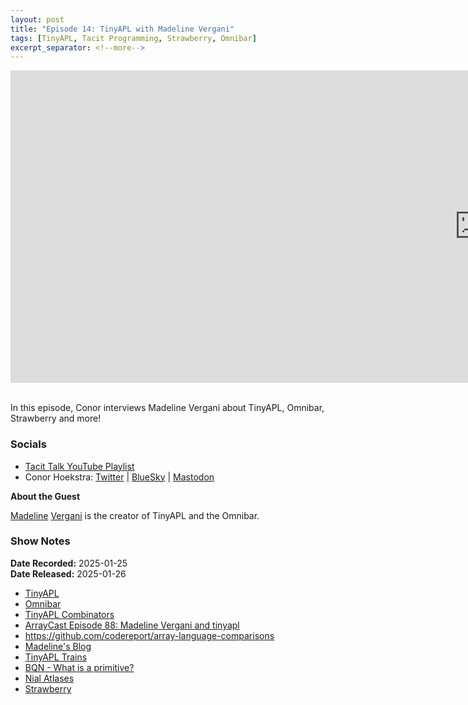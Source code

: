 ```yaml
---
layout: post
title: "Episode 14: TinyAPL with Madeline Vergani"
tags: [TinyAPL, Tacit Programming, Strawberry, Omnibar]
excerpt_separator: <!--more-->
---
```


<center>
<iframe width="1500" height="500" src="https://www.youtube.com/embed/iQ7mnodrclY?si=7fUezjIwohBAV2P_"
                title="YouTube video player" frameborder="0"
                allow="accelerometer; autoplay; clipboard-write; encrypted-media; gyroscope; picture-in-picture; web-share"
                referrerpolicy="strict-origin-when-cross-origin" allowfullscreen></iframe>
</center>

<br>In this episode, Conor interviews Madeline Vergani about TinyAPL, Omnibar, Strawberry and more!

<!--more-->

### Socials

* [Tacit Talk YouTube Playlist](https://www.youtube.com/playlist?list=PLVFrD1dmDdvenJhYti3HomLRkC4_Y9AXA)
* Conor Hoekstra: [Twitter](https://twitter.com/code_report) \| [BlueSky](https://bsky.app/profile/codereport.bsky.social) \| [Mastodon](https://mastodon.social/@code_report)

**About the Guest**

[Madeline](https://x.com/madelinevergani) [Vergani](https://mastodon.social/@RubenVerg@functional.cafe) is the creator of TinyAPL and the Omnibar.

### Show Notes

**Date Recorded:** 2025-01-25 <br>
**Date Released:** 2025-01-26 <br>

* [TinyAPL](https://tinyapl.rubenverg.com/)
* [Omnibar](https://omnibar.rubenverg.com/?ig=true&in=true)
* [TinyAPL Combinators](https://tinyapl.rubenverg.com/docs/info/combinators)
* [ArrayCast Episode 88: Madeline Vergani and tinyapl](https://www.arraycast.com/episodes/episode88-tinyapl)
* https://github.com/codereport/array-language-comparisons
* [Madeline's Blog](https://blog.rubenverg.com/)
* [TinyAPL Trains](https://tinyapl.rubenverg.com/docs/info/trains)
* [BQN - What is a primitive?](https://mlochbaum.github.io/BQN/commentary/primitive.html)
* [Nial Atlases](https://www.nial-array-language.org/ndocs/NialDictionary.html#atlas)
* [Strawberry](https://gist.github.com/RubenVerg/c801a7612e2239edfeb5d3519af4d6aa)